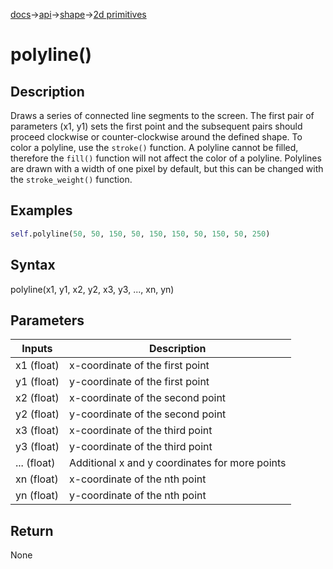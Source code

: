 [docs](/docs/)→[api](/docs/api)→[shape](/docs/api/shape/)→[2d primitives](/docs/api/shape/2d_primitives/)

# polyline()

## Description

Draws a series of connected line segments to the screen. The first pair of parameters (x1, y1) sets the first point and the subsequent pairs should proceed clockwise or counter-clockwise around the defined shape. To color a polyline, use the `stroke()` function. A polyline cannot be filled, therefore the `fill()` function will not affect the color of a polyline. Polylines are drawn with a width of one pixel by default, but this can be changed with the `stroke_weight()` function.

## Examples

```py
self.polyline(50, 50, 150, 50, 150, 150, 50, 150, 50, 250)
```

## Syntax

polyline(x1, y1, x2, y2, x3, y3, ..., xn, yn)

## Parameters

| Inputs | Description |
|--------|-------------|
| x1	(float) | x-coordinate of the first point |
| y1	(float) | y-coordinate of the first point |
| x2	(float) | x-coordinate of the second point |
| y2	(float) | y-coordinate of the second point |
| x3	(float) | x-coordinate of the third point |
| y3	(float) | y-coordinate of the third point |
| ...	(float) | Additional x and y coordinates for more points |
| xn	(float) | x-coordinate of the nth point |
| yn	(float) | y-coordinate of the nth point |

## Return

None